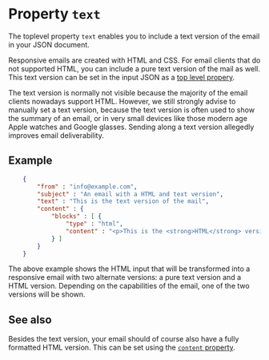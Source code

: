 # Property `text`

The toplevel property `text` enables you to include a text version of the email in your JSON document. 

Responsive emails are created with HTML and CSS. For email clients that
do not supported HTML, you can include a pure text version of the mail
as well. This text version can be set in the input JSON as a [top level propery](/support/json/top-level-properties).

The text version is normally not 
visible because the majority of the email clients nowadays support HTML. 
However, we still strongly advise to manually set a text version, because 
the text version is often used to show the summary of an email, or in very 
small devices like those modern age Apple watches and Google glasses. 
Sending along a text version allegedly improves email deliverability.

## Example


````json
    {
        "from" : "info@example.com",
        "subject" : "An email with a HTML and text version",
        "text" : "This is the text version of the mail",
        "content" : {
            "blocks" : [ {
                "type" : "html",
                "content" : "<p>This is the <strong>HTML</strong> version of the mail</p>"
            } ]
        }
    }
````


The above example shows the HTML input that will be transformed into a
responsive email with two alternate versions: a pure text version and a HTML
version. Depending on the capabilities of the email, one of the two
versions will be shown.


## See also

Besides the text version, your email should of course also have a fully 
formatted HTML version. This can be set using the 
<a href="/support/json/property-content"><code>content</code> property</a>.
